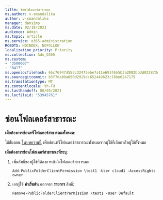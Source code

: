 ```yaml
---
title: ซ่อนโฟลเดอร์สาธารณะ
ms.author: v-smandalika
author: v-smandalika
manager: dansimp
ms.date: 02/18/2021
audience: Admin
ms.topic: article
ms.service: o365-administration
ROBOTS: NOINDEX, NOFOLLOW
localization_priority: Priority
ms.collection: Adm_O365
ms.custom:
- "3500007"
- "8417"
ms.openlocfilehash: 66c76947d553c32475ebe7a11e69246b5b3a2882bb3d022873d85b93b3e87887
ms.sourcegitcommit: b5f7da89a650d2915dc652449623c78be6247175
ms.translationtype: MT
ms.contentlocale: th-TH
ms.lasthandoff: 08/05/2021
ms.locfileid: "53945761"
---
```

# <a name="hide-public-folders"></a>ซ่อนโฟลเดอร์สาธารณะ

**เมื่อต้องการซ่อนทรีโฟลเดอร์สาธารณะทั้งหมด**:

ใช้ขั้นตอน [ในบทความนี้](https://aka.ms/ControlPF) เพื่อซ่อนทรีโฟลเดอร์สาธารณะทั้งหมดจากผู้ใช้ที่เลือกหรือผู้ใช้ทั้งหมด

**เมื่อต้องการซ่อนโฟลเดอร์สาธารณะที่ระบุ**:

1. เพิ่มสิทธิ์ของผู้ใช้ที่ต้องการเข้าถึงโฟลเดอร์สาธารณะ

    `Add-PublicFolderClientPermission \test1 -User cloud1 -AccessRights owner`

2. เอาผู้ใช้ **ค่าเริ่มต้น** ออกจาก **รายการ** สิทธิ์:

    `Remove-PublicFolderClientPermission \test1 -User Default`
